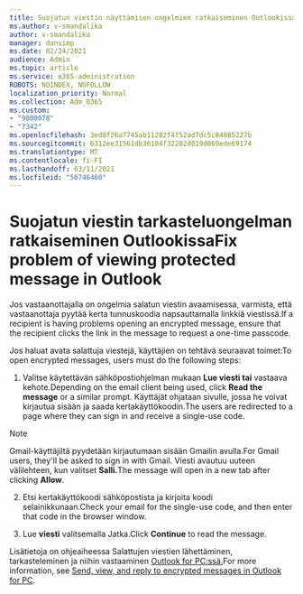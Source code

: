 ```yaml
---
title: Suojatun viestin näyttämisen ongelmien ratkaiseminen Outlookissa
ms.author: v-smandalika
author: v-smandalika
manager: dansimp
ms.date: 02/24/2021
audience: Admin
ms.topic: article
ms.service: o365-administration
ROBOTS: NOINDEX, NOFOLLOW
localization_priority: Normal
ms.collection: Adm_O365
ms.custom:
- "9000078"
- "7342"
ms.openlocfilehash: 3ed8f26a7745ab11282f4f52ad7dc5c84885227b
ms.sourcegitcommit: 6312ee31561db36104f32282d019d069ede69174
ms.translationtype: MT
ms.contentlocale: fi-FI
ms.lasthandoff: 03/11/2021
ms.locfileid: "50746460"
---
```

# <a name="fix-problem-of-viewing-protected-message-in-outlook"></a><span data-ttu-id="01c0e-102">Suojatun viestin tarkasteluongelman ratkaiseminen Outlookissa</span><span class="sxs-lookup"><span data-stu-id="01c0e-102">Fix problem of viewing protected message in Outlook</span></span>

<span data-ttu-id="01c0e-103">Jos vastaanottajalla on ongelmia salatun viestin avaamisessa, varmista, että vastaanottaja pyytää kerta tunnuskoodia napsauttamalla linkkiä viestissä.</span><span class="sxs-lookup"><span data-stu-id="01c0e-103">If a recipient is having problems opening an encrypted message, ensure that the recipient clicks the link in the message to request a one-time passcode.</span></span>

<span data-ttu-id="01c0e-104">Jos haluat avata salattuja viestejä, käyttäjien on tehtävä seuraavat toimet:</span><span class="sxs-lookup"><span data-stu-id="01c0e-104">To open encrypted messages, users must do the following steps:</span></span>

1. <span data-ttu-id="01c0e-105">Valitse käytettävän sähköpostiohjelman mukaan **Lue viesti tai** vastaava kehote.</span><span class="sxs-lookup"><span data-stu-id="01c0e-105">Depending on the email client being used, click **Read the message** or a similar prompt.</span></span> <span data-ttu-id="01c0e-106">Käyttäjät ohjataan sivulle, jossa he voivat kirjautua sisään ja saada kertakäyttökoodin.</span><span class="sxs-lookup"><span data-stu-id="01c0e-106">The users are redirected to a page where they can sign in and receive a single-use code.</span></span>

> [!NOTE]
> <span data-ttu-id="01c0e-107">Gmail-käyttäjiltä pyydetään kirjautumaan sisään Gmailin avulla.</span><span class="sxs-lookup"><span data-stu-id="01c0e-107">For Gmail users, they'll be asked to sign in with Gmail.</span></span> <span data-ttu-id="01c0e-108">Viesti avautuu uuteen välilehteen, kun valitset **Salli.**</span><span class="sxs-lookup"><span data-stu-id="01c0e-108">The message will open in a new tab after clicking **Allow**.</span></span>

2. <span data-ttu-id="01c0e-109">Etsi kertakäyttökoodi sähköpostista ja kirjoita koodi selainikkunaan.</span><span class="sxs-lookup"><span data-stu-id="01c0e-109">Check your email for the single-use code, and then enter that code in the browser window.</span></span>

3. <span data-ttu-id="01c0e-110">Lue **viesti** valitsemalla Jatka.</span><span class="sxs-lookup"><span data-stu-id="01c0e-110">Click **Continue** to read the message.</span></span>

<span data-ttu-id="01c0e-111">Lisätietoja on ohjeaiheessa Salattujen viestien lähettäminen, tarkasteleminen ja niihin vastaaminen [Outlook for PC:ssä.](https://support.microsoft.com/topic/send-view-and-reply-to-encrypted-messages-in-outlook-for-pc-eaa43495-9bbb-4fca-922a-df90dee51980)</span><span class="sxs-lookup"><span data-stu-id="01c0e-111">For more information, see [Send, view, and reply to encrypted messages in Outlook for PC](https://support.microsoft.com/topic/send-view-and-reply-to-encrypted-messages-in-outlook-for-pc-eaa43495-9bbb-4fca-922a-df90dee51980).</span></span>


